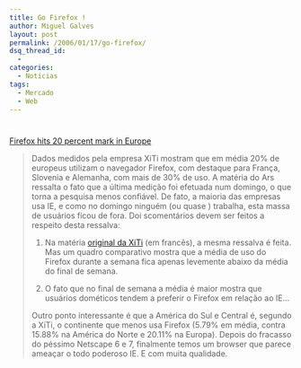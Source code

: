 ```yaml
---
title: Go Firefox !
author: Miguel Galves
layout: post
permalink: /2006/01/17/go-firefox/
dsq_thread_id:
  - 
categories:
  - Notícias
tags:
  - Mercado
  - Web
---
```

# 

[Firefox hits 20 percent mark in Europe][1] 
> Dados medidos pela empresa XiTi mostram que em média 20% de europeus utilizam o navegador Firefox, com destaque para França, Slovenia e Alemanha, com mais de 30% de uso. A matéria do Ars ressalta o fato que a última medição foi efetuada num domingo, o que torna a pesquisa menos confiável. De fato, a maioria das empresas usa IE, e como no domingo ninguém (ou quase ) trabalha, esta massa de usuários ficou de fora. 
> Doi scomentários devem ser feitos a respeito desta ressalva:
> 
> 1) Na matéria [original da XiTi][2] (em francês), a mesma ressalva é feita. Mas um quadro comparativo mostra que a média de uso do Firefox durante a semana fica apenas levemente abaixo da média do final de semana.
> 
> 2) O fato que no final de semana a média é maior mostra que usuários dométicos tendem a preferir o Firefox em relação ao IE…
> 
> Outro ponto interessante é que a América do Sul e Central é, segundo a XiTi, o continente que menos usa Firefox (5.79% em média, contra 15.88% na América do Norte e 20.11% na Europa). Depois do fracasso do péssimo Netscape 6 e 7, finalmente temos um browser que parece ameaçar o todo poderoso IE. E com muita qualidade.

 [1]: http://arstechnica.com/news.ars/post/20060117-5995.html
 [2]: http://www.xitimonitor.com/etudes/equipement13.asp?xtor=6